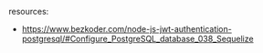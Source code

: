 resources:
* https://www.bezkoder.com/node-js-jwt-authentication-postgresql/#Configure_PostgreSQL_database_038_Sequelize
